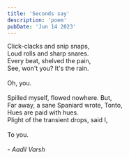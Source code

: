 ```yaml
---
title: 'Seconds say'
description: 'poem'
pubDate: 'Jun 14 2023'
---
```

Click-clacks and snip snaps,<br/>Loud rolls and sharp snares. <br/>Every beat, shelved the pain, <br/>See, won't you? It's the rain. <br/><br/>Oh, you. <br/><br/>Spilled myself, flowed nowhere. But, <br/>Far away, a sane Spaniard wrote, Tonto, <br/>Hues are paid with hues. <br/>Plight of the transient drops, said I, <br/><br/>To you. <br/><br/>*- Aadil Varsh*<br/>
